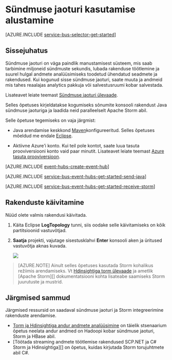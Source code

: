<properties
    pageTitle="Alustamine sündmuse jaoturi Java Apache torm | Microsoft Azure'i"
    description="Järgige selle õpetuse Azure'i sündmuse jaoturi; kasutamise alustamine sündmuste Java saatmine ja vastuvõtmine need on Apache Storm kobar."
    services="event-hubs"
    documentationCenter=""
    authors="fsautomata"
    manager="timlt"
    editor=""/>

<tags
    ms.service="event-hubs"
    ms.workload="na"
    ms.tgt_pltfrm="na"
    ms.devlang="na"
    ms.topic="article"
    ms.date="09/06/2016"
    ms.author="sethm"/>

# <a name="get-started-with-event-hubs"></a>Sündmuse jaoturi kasutamise alustamine

[AZURE.INCLUDE [service-bus-selector-get-started](../../includes/service-bus-selector-get-started.md)]

## <a name="introduction"></a>Sissejuhatus

Sündmuse jaoturi on väga paindlik manustamisest süsteem, mis saab tarbimine miljoneid sündmuste sekundis, lubada rakenduse töötlemine ja suurel hulgal andmete analüüsimiseks toodetud ühendatud seadmete ja rakendused. Kui kogunud sisse sündmuse jaoturi, saate muuta ja andmeid mis tahes reaalajas analytics pakkuja või salvestusruumi kobar salvestada.

Lisateavet leiate teemast [Sündmuse jaoturi ülevaade][].

Selles õpetuses kirjeldatakse kogumiseks sõnumite konsooli rakendust Java sündmuse jaoturiga ja laadida neid paralleelselt Apache Storm abil.

Selle õpetuse tegemiseks on vaja järgmist:

+ Java arendamise keskkond [Maven](http://maven.apache.org/)konfigureeritud. Selles õpetuses mõeldud me endale [Eclipse](https://www.eclipse.org/).

+ Aktiivne Azure'i konto. Kui teil pole kontot, saate luua tasuta prooviversiooni konto vaid paar minutit. Lisateavet leiate teemast [Azure tasuta prooviversioon](https://azure.microsoft.com/pricing/free-trial/).

[AZURE.INCLUDE [event-hubs-create-event-hub](../../includes/event-hubs-create-event-hub.md)]

[AZURE.INCLUDE [service-bus-event-hubs-get-started-send-java](../../includes/service-bus-event-hubs-get-started-send-java.md)]


[AZURE.INCLUDE [service-bus-event-hubs-get-started-receive-storm](../../includes/service-bus-event-hubs-get-started-receive-storm.md)]

## <a name="run-the-applications"></a>Rakenduste käivitamine

Nüüd olete valmis rakendusi käivitada.

1.  Käita Eclipse **LogTopology** tunni, siis oodake selle käivitamiseks on kõik partitsioonid vastuvõtjad.

2.  **Saatja** projekti, vajutage sisestusklahvi **Enter** konsooli aken ja üritused vastuvõtja aknas kuvada.

    ![][22]

> [AZURE.NOTE] Ainult selles õpetuses kasutada Storm kohalikus režiimis arendamiseks. Vt [Hdinsightiga torm ülevaade][] ja ametlik [Apache Storm][] dokumentatsiooni kohta lisateabe saamiseks Storm juurutuste ja mustrid.

## <a name="next-steps"></a>Järgmised sammud

Järgmised ressursid on saadaval sündmuse jaoturi ja Storm integreerimine rakenduste arendamise.

- [Torm ja Hdinsightiga andur andmete analüüsimine] on täielik stsenaarium õpetus neelata andur andmed on Hadoopi kobar sündmuse jaoturi, Storm ja HBase abil.
- [Töötada streaming andmete töötlemise rakendused SCP.NET ja C# Storm ja Hdinsightiga][] on õpetus, kuidas kirjutada Storm torujuhtmete abil C#.

<!-- Images. -->
[22]: ./media/event-hubs-java-storm-getstarted/receive-storm2.png

<!-- Links -->
[Azure classic portal]: https://manage.windowsazure.com/
[Event Processor Host]: https://www.nuget.org/packages/Microsoft.Azure.ServiceBus.EventProcessorHost
[Sündmuse jaoturi ülevaade]: event-hubs-overview.md

[Apache torm]: https://storm.incubator.apache.org
[Hdinsightiga torm ülevaade]: ../hdinsight/hdinsight-storm-overview.md
[Torm ja Hdinsightiga andur andmete analüüsimine]: ../hdinsight/hdinsight-storm-sensor-data-analysis.md
[Arendamise streaming andmete töötlemise rakendused SCP.NET ja C# Storm ja Hdinsightiga]: ../hdinsight/hdinsight-storm-develop-csharp-visual-studio-topology.md
 